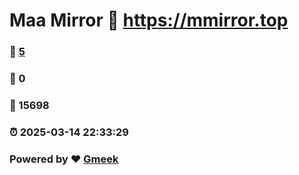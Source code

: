 # Maa Mirror :link: https://mmirror.top 
### :page_facing_up: [5](https://mmirror.top/tag.html) 
### :speech_balloon: 0 
### :hibiscus: 15698 
### :alarm_clock: 2025-03-14 22:33:29 
### Powered by :heart: [Gmeek](https://github.com/Meekdai/Gmeek)
